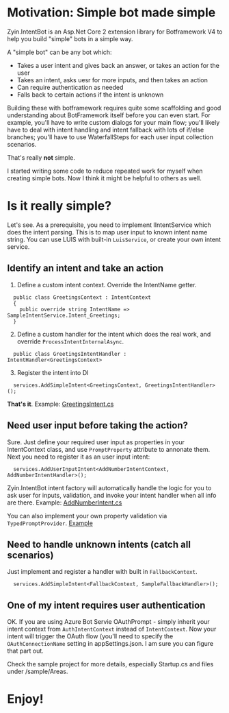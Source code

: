 # Motivation: Simple bot made simple
Zyin.IntentBot is an Asp.Net Core 2 extension library for Botframework V4 to help you build "simple" bots in a simple way.

A "simple bot" can be any bot which:
- Takes a user intent and gives back an answer, or takes an action for the user
- Takes an intent, asks uesr for more inputs, and then takes an action
- Can require authentication as needed
- Falls back to certain actions if the intent is unknown

Building these with botframework requires quite some scaffolding and good understanding about BotFramework itself before you can even start. For example, you'll have to write custom dialogs for your main flow; you'll likely have to deal with intent handling and intent fallback with lots of if/else branches; you'll have to use WaterfallSteps for each user input collection scenarios.

That's really **not** simple.

I started writing some code to reduce repeated work for myself when creating simple bots. Now I think it might be helpful to others as well.

# Is it really simple?
Let's see. As a prerequisite, you need to implement IIntentService which does the intent parsing. This is to map user input to known intent name string. You can use LUIS with built-in ```LuisService```, or create your own intent service.
## Identify an intent and take an action
1. Define a custom intent context. Override the IntentName getter.
```
  public class GreetingsContext : IntentContext
  {
    public override string IntentName => SampleIntentService.Intent_Greetings;
  }
```
2. Define a custom handler for the intent which does the real work, and override ```ProcessIntentInternalAsync```.
```
  public class GreetingsIntentHandler : IntentHandler<GreetingsContext>
```
3. Register the intent into DI
```
  services.AddSimpleIntent<GreetingsContext, GreetingsIntentHandler>();
```
**That's it**.
Example: [GreetingsIntent.cs](https://github.com/sidecus/Zyin.IntentBot/blob/master/sample/Areas/GreetingsIntent.cs)

## Need user input before taking the action?
Sure. Just define your required user input as properties in your IntentContext class, and use ```PromptProperty``` attribute to annonate them. Next you need to register it as an user input intent:
```
  services.AddUserInputIntent<AddNumberIntentContext, AddNumberIntentHandler>();
```
Zyin.IntentBot intent factory will automatically handle the logic for you to ask user for inputs, validation, and invoke your intent handler when all info are there.
Example: [AddNumberIntent.cs](https://github.com/sidecus/Zyin.IntentBot/blob/master/sample/Areas/AddNumberIntent.cs)

You can also implement your own property validation via ```TypedPromptProvider```. [Example](https://github.com/sidecus/Zyin.IntentBot/blob/master/sample/Areas/SampleNumberPromptProvider.cs)

## Need to handle unknown intents (catch all scenarios)
Just implement and register a handler with built in ```FallbackContext```.
```
  services.AddSimpleIntent<FallbackContext, SampleFallbackHandler>();
```

## One of my intent requires user authentication
OK. If you are using Azure Bot Servie OAuthPrompt - simply inherit your intent context from ```AuthIntentContext``` instead of ```IntentContext```. Now your intent will trigger the OAuth flow (you'll need to specify the ```OAuthConnectionName``` setting in appSettings.json. I am sure you can figure that part out.

Check the sample project for more details, especially Startup.cs and files under /sample/Areas.

# Enjoy!

